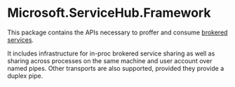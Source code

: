 # Microsoft.ServiceHub.Framework

This package contains the APIs necessary to proffer and consume [brokered services](https://learn.microsoft.com/visualstudio/extensibility/internals/brokered-service-essentials?view=vs-2022).

It includes infrastructure for in-proc brokered service sharing as well as sharing across processes on the same machine and user account over named pipes.
Other transports are also supported, provided they provide a duplex pipe.
